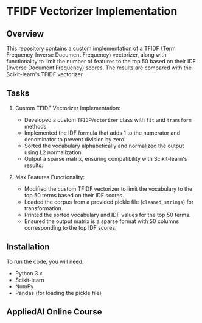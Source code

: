 # TFIDF Vectorizer Implementation

## Overview
This repository contains a custom implementation of a TFIDF (Term Frequency-Inverse Document Frequency) vectorizer, along with functionality to limit the number of features to the top 50 based on their IDF (Inverse Document Frequency) scores. The results are compared with the Scikit-learn's TFIDF vectorizer.

## Tasks 
1. Custom TFIDF Vectorizer Implementation:
   - Developed a custom `TFIDFVectorizer` class with `fit` and `transform` methods.
   - Implemented the IDF formula that adds 1 to the numerator and denominator to prevent division by zero.
   - Sorted the vocabulary alphabetically and normalized the output using L2 normalization.
   - Output a sparse matrix, ensuring compatibility with Scikit-learn's results.

2. Max Features Functionality:
   - Modified the custom TFIDF vectorizer to limit the vocabulary to the top 50 terms based on their IDF scores.
   - Loaded the corpus from a provided pickle file (`cleaned_strings`) for transformation.
   - Printed the sorted vocabulary and IDF values for the top 50 terms.
   - Ensured the output matrix is a sparse format with 50 columns corresponding to the top IDF scores.

## Installation
To run the code, you will need:
- Python 3.x
- Scikit-learn
- NumPy
- Pandas (for loading the pickle file)

## AppliedAI Online Course 
